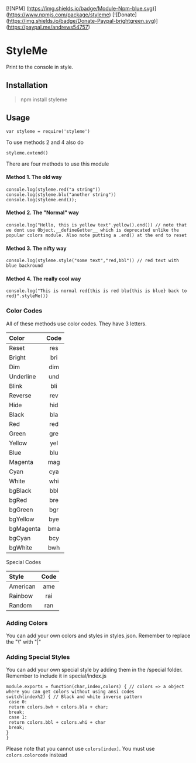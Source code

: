 [![NPM] (https://img.shields.io/badge/Module-Npm-blue.svg)] (https://www.npmjs.com/package/styleme) [![Donate] (https://img.shields.io/badge/Donate-Paypal-brightgreen.svg)] (https://paypal.me/andrews54757)
# StyleMe
Print to the console in style.


## Installation
> npm install styleme

## Usage

``var styleme = require('styleme')``


To use methods 2 and 4 also do


``styleme.extend()``


There are four methods to use this module


#### Method 1. The old way
```
console.log(styleme.red("a string"))
console.log(styleme.blu("another string"))
console.log(styleme.end());
```

#### Method 2. The "Normal" way

```
console.log("Hello, this is yellow text".yellow().end()) // note that we dont use Object.__defineGetter__ which is deprecated unlike the popular colors module. Also note putting a .end() at the end to reset
```

#### Method 3. The nifty way

```
console.log(styleme.style("some text","red,bbl")) // red text with blue backround
```

#### Method 4. The really cool way

```
console.log("This is normal red{this is red blu{this is blue} back to red}".styleMe())
```

### Color Codes
All of these methods use color codes. They have 3 letters.

|   Color   |Code|
|:----------|:--:|
|Reset      |res |
|Bright     |bri |
|Dim        |dim |
|Underline  |und |
|Blink      |bli |
|Reverse    |rev |
|Hide       |hid |
|Black      |bla |
|Red        |red |
|Green      |gre |
|Yellow     |yel |
|Blue       |blu |
|Magenta    |mag |
|Cyan       |cya |
|White      |whi |
|bgBlack    |bbl |
|bgRed      |bre |
|bgGreen    |bgr |
|bgYellow   |bye |
|bgMagenta  |bma |
|bgCyan     |bcy |
|bgWhite    |bwh |


Special Codes


|Style      |Code|
|:----------|:--:|
|American   |ame |
|Rainbow    |rai |
|Random     |ran |



### Adding Colors

You can add your own colors and styles in styles.json. Remember to replace the "\\" with "|"


### Adding Special Styles

You can add your own special style by adding them in the /special folder. Remember to include it in special/index.js

```
module.exports = function(char,index,colors) { // colors => a object where you can get colors without using ansi codes
switch(index%2) { // Black and white inverse pattern
 case 0:
 return colors.bwh + colors.bla + char;
 break;
 case 1:
 return colors.bbl + colors.whi + char
 break;
}
}
```


Please note that you cannot use `colors[index]`. You must use `colors.colorcode` instead
